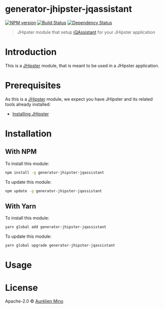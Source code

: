 # generator-jhipster-jqassistant

[![NPM version][npm-image]][npm-url] [![Build Status][github-actions-image]][github-actions-url] [![Dependency Status][daviddm-image]][daviddm-url]

> JHipster module that setup [jQAssistant](https://jqassistant.org/) for your JHipster application

# Introduction

This is a [JHipster](https://www.jhipster.tech/) module, that is meant to be used in a JHipster application.

# Prerequisites

As this is a [JHipster](https://www.jhipster.tech/) module, we expect you have JHipster and its related tools already installed:

- [Installing JHipster](https://www.jhipster.tech/installation/)

# Installation

## With NPM

To install this module:

```bash
npm install -g generator-jhipster-jqassistant
```

To update this module:

```bash
npm update -g generator-jhipster-jqassistant
```

## With Yarn

To install this module:

```bash
yarn global add generator-jhipster-jqassistant
```

To update this module:

```bash
yarn global upgrade generator-jhipster-jqassistant
```

# Usage

# License

Apache-2.0 © [Aurélien Mino](https://github.com/murdos)

[npm-image]: https://img.shields.io/npm/v/generator-jhipster-jqassistant.svg
[npm-url]: https://npmjs.org/package/generator-jhipster-jqassistant
[github-actions-image]: https://github.com/hipster-labs/generator-jhipster-jqassistant/workflows/Build/badge.svg
[github-actions-url]: https://github.com/hipster-labs/generator-jhipster-jqassistant/actions
[daviddm-image]: https://david-dm.org/murdos/generator-jhipster-jqassistant.svg?theme=shields.io
[daviddm-url]: https://david-dm.org/murdos/generator-jhipster-jqassistant
